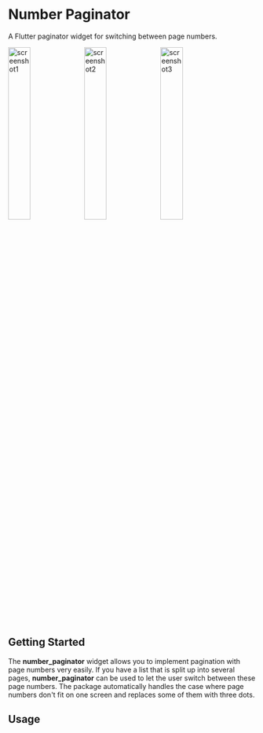 # Number Paginator

A Flutter paginator widget for switching between page numbers. 

<img alt="screenshot1" src="https://user-images.githubusercontent.com/8345062/118354008-480df580-b569-11eb-80f8-4dc89731d614.png" width="30%"/> <img alt="screenshot2" src="https://user-images.githubusercontent.com/8345062/118354019-53f9b780-b569-11eb-937d-9042ba5d26d9.png" width="30%"/> <img alt="screenshot3" src="https://user-images.githubusercontent.com/8345062/118354043-6ffd5900-b569-11eb-9d9a-92585733ab44.png" width="30%"/>


## Getting Started

The **number_paginator** widget allows you to implement pagination with page numbers very easily. If you have a list that is split up into several pages, **number_paginator** can be used to let the user switch between these page numbers.
The package automatically handles the case where page numbers don't fit on one screen and replaces some of them with three dots.

## Usage
